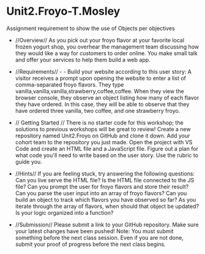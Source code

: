 # Unit2.Froyo-T.Mosley
Assignment requirement to show the use of Objects per objectives

- //Overview// 
 As you pick out your froyo flavor at your favorite local frozen yogurt shop, you overhear the management team discussing how they would like a way for customers to order online. You make small talk and offer your services to help them build a web app. 

 - //Requirements// - - Build your website according to this user story:
A visitor receives a prompt upon opening the website to enter a list of comma-separated froyo flavors. They type vanilla,vanilla,vanilla,strawberry,coffee,coffee. When they view the browser console, they observe an object listing how many of each flavor they have ordered. In this case, they will be able to observe that they have ordered three vanilla, two coffee, and one strawberry froyo.

- // Getting Started //
There is no starter code for this workshop; the solutions to previous workshops will be great to review!
Create a new repository named Unit2.Froyo on GitHub and clone it down.
Add your cohort team to the repository you just made.
Open the project with VS Code and create an HTML file and a JavaScript file.
Figure out a plan for what code you'll need to write based on the user story. Use the rubric to guide you.

- //Hints//
If you are feeling stuck, try answering the following questions:
Can you live serve the HTML file?
Is the HTML file connected to the JS file?
Can you prompt the user for froyo flavors and store their result?
Can you parse the user input into an array of froyo flavors?
Can you build an object to track which flavors you have observed so far?
As you iterate through the array of flavors, when should that object be updated?
Is your logic organized into a function?

- //Submission//
Please submit a link to your GitHub repository. Make sure your latest changes have been pushed!
Note: You must submit something before the next class session. Even if you are not done, submit your proof of progress before the next class begins.


